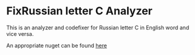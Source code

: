 # FixRussian letter C Analyzer

This is an analyzer and codefixer for Russian letter C in English word and vice versa.

An appropriate nuget can be found [here](https://www.nuget.org/packages/FixRussianCAnalyzer/)
